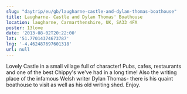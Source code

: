 ```yaml
---
slug: "daytrip/eu/gb/laugharne-castle-and-dylan-thomas-boathouse"
title: Laugharne- Castle and Dylan Thomas' Boathouse
location: laugharne, Carmarthenshire, UK, SA33 4FA
poster: 13love
date: '2013-08-02T20:22:00'
lat: '51.77014374673787'
lng: '-4.462487697601318'
url: null
---
```


Lovely Castle in a small village full of character! Pubs, cafes, restaurants and one of the best Chippy's we've had in a long time! Also the writing place of the infamous Welsh writer Dylan Thomas- there is his quaint boathouse to visit as well as his old writing shed. Enjoy.
